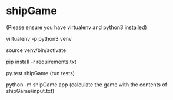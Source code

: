 # shipGame

(Please ensure you have virtualenv and python3 installed)

virtualenv -p python3 venv

source venv/bin/activate

pip install -r requirements.txt

py.test shipGame (run tests)

python -m shipGame.app (calculate the game with the contents of shipGame/input.txt)
